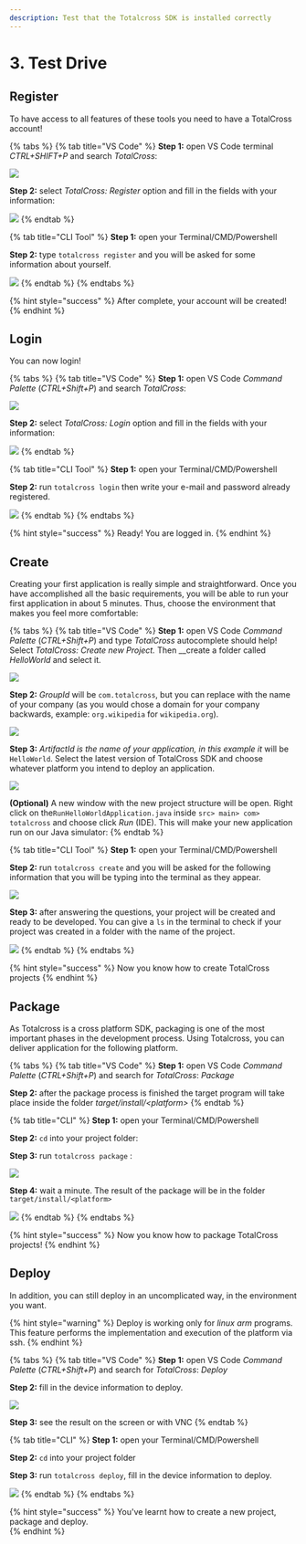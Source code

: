 ```yaml
---
description: Test that the Totalcross SDK is installed correctly
---
```


# 3. Test Drive

## Register

To have access to all features of these tools you need to have a TotalCross account!

{% tabs %}
{% tab title="VS Code" %}
**Step 1:** open VS Code terminal _CTRL+SHIFT+P_ and search _TotalCross_:

![](../.gitbook/assets/register1.gif)

**Step 2:** select _TotalCross: Register_ option and fill in the fields with your information:

![](../.gitbook/assets/register2.gif)
{% endtab %}

{% tab title="CLI Tool" %}
**Step 1:** open your Terminal/CMD/Powershell

**Step 2:** type `totalcross register` and you will be asked for some information about yourself. 

![](../.gitbook/assets/image%20%281%29.png)
{% endtab %}
{% endtabs %}

{% hint style="success" %}
After complete, your account will be created!
{% endhint %}

## Login

You can now login!

{% tabs %}
{% tab title="VS Code" %}
**Step 1:** open VS Code _Command Palette_ \(_CTRL+Shift+P_\) and search _TotalCross_:

![](../.gitbook/assets/register1.gif)

**Step 2:** select _TotalCross: Login_ option and fill in the fields with your information:

![](../.gitbook/assets/login%20%281%29.gif)
{% endtab %}

{% tab title="CLI Tool" %}
**Step 1:** open your Terminal/CMD/Powershell

**Step 2:** run `totalcross login` then write your e-mail and password already registered. 

![](../.gitbook/assets/image%20%2873%29.png)
{% endtab %}
{% endtabs %}

{% hint style="success" %}
Ready! You are logged in.
{% endhint %}

## Create

Creating your first application is really simple and straightforward. Once you have accomplished all the basic requirements, you will be able to run your first application in about 5 minutes. Thus, choose the environment that makes you feel more comfortable:

{% tabs %}
{% tab title="VS Code" %}
**Step 1:** open VS Code _Command Palette_ \(_CTRL+Shift+P_\) and type _TotalCross_ autocomplete should help! Select _TotalCross: Create new Project._ Then __create a folder called _HelloWorld_ and select it.

![](../.gitbook/assets/create1.gif)

**Step 2:** _GroupId_ will be `com.totalcross`, but you can replace with the name of your company \(as you would chose a domain for your company backwards, example: `org.wikipedia` for `wikipedia.org`\).

![](../.gitbook/assets/create2.gif)

**Step 3:** _ArtifactId is the name of your application, in this example it_ will be `HelloWorld`. Select the latest version of TotalCross SDK and choose whatever platform you intend to deploy an application.

![](../.gitbook/assets/create3.gif)

**\(Optional\)** A new window with the new project structure will be open. Right click on the`RunHelloWorldApplication.java` inside `src> main> com> totalcross` and choose click _Run_ \(IDE\). This will make your new application run on our Java simulator:
{% endtab %}

{% tab title="CLI Tool" %}
**Step 1:** open your Terminal/CMD/Powershell

**Step 2:** run `totalcross create` and you will be asked for the following information that you will be typing into the terminal as they appear.

![](../.gitbook/assets/image%20%2886%29.png)

**Step 3:** after answering the questions, your project will be created and ready to be developed. You can give a `ls` in the terminal to check if your project was created in a folder with the name of the project.

![](../.gitbook/assets/image%20%2861%29.png)
{% endtab %}
{% endtabs %}

{% hint style="success" %}
Now you know how to create TotalCross projects
{% endhint %}

## Package

As Totalcross is a cross platform SDK, packaging is one of the most important phases in the development process. Using Totalcross, you can deliver application for the following platform.

{% tabs %}
{% tab title="VS Code" %}
**Step 1:** open VS Code _Command Palette_ \(_CTRL+Shift+P_\) and search for _TotalCross_: _Package_

**Step 2:** after the package process is finished the target program will take place inside the folder _target/install/&lt;platform&gt;_
{% endtab %}

{% tab title="CLI" %}
**Step 1:** open your Terminal/CMD/Powershell

**Step 2:** `cd` into your project folder:

**Step 3:** run `totalcross package` :

![](../.gitbook/assets/image%20%2829%29.png)

**Step 4:** wait a minute. The result of the package will be in the folder `target/install/<platform>`

![](../.gitbook/assets/image%20%2850%29.png)
{% endtab %}
{% endtabs %}

{% hint style="success" %}
Now you know how to package TotalCross projects!
{% endhint %}

## Deploy

In addition, you can still deploy in an uncomplicated way, in the environment you want.

{% hint style="warning" %}
Deploy is working only for _linux arm_ programs. This feature performs the implementation and execution of the platform via ssh.
{% endhint %}

{% tabs %}
{% tab title="VS Code" %}
**Step 1:** open VS Code _Command Palette_ \(_CTRL+Shift+P_\) and search for _TotalCross_: _Deploy_

**Step 2:** fill in the device information to deploy.

![](../.gitbook/assets/deployplugin%20%281%29.gif)

**Step 3:** see the result on the screen or with VNC
{% endtab %}

{% tab title="CLI" %}
**Step 1:** open your Terminal/CMD/Powershell

**Step 2:** `cd` into your project folder

**Step 3:** run `totalcross deploy`, fill in the device information to deploy.

![](../.gitbook/assets/image%20%2875%29.png)
{% endtab %}
{% endtabs %}

{% hint style="success" %}
You've learnt how to create a new project, package and deploy.  
{% endhint %}



